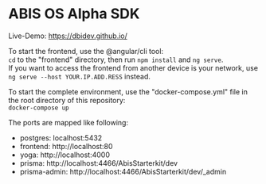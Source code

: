 # ABIS OS Alpha SDK

Live-Demo: https://dbidev.github.io/

To start the frontend, use the @angular/cli tool:  
```cd``` to the "frontend" directory, then run ```npm install``` and ```ng serve```.  
If you want to access the frontend from another device is your network, use ```ng serve --host YOUR.IP.ADD.RESS``` instead.
  
To start the complete environment, use the "docker-compose.yml" file in the root directory of this repository:  
```docker-compose up```  
  
The ports are mapped like following:  
* postgres: localhost:5432
* frontend: http://localhost:80
* yoga: http://localhost:4000
* prisma: http://localhost:4466/AbisStarterkit/dev
* prisma-admin: http://localhost:4466/AbisStarterkit/dev/_admin
